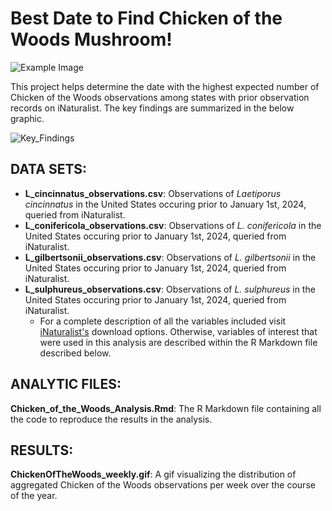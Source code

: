 # Best Date to Find Chicken of the Woods Mushroom!
![Example Image](Chicken_of_the_Woods/Chicken_of_the_Woods.jpeg)

This project helps determine the date with the highest expected number of Chicken of the Woods observations among states with prior observation records on iNaturalist. The key findings are summarized in the below graphic.

![Key_Findings](Chicken_of_the_Woods/Best_Date_plot_cropped.jpeg)

## DATA SETS:
* **L_cincinnatus_observations.csv**: Observations of *Laetiporus cincinnatus* in the United States occuring prior to January 1st, 2024, queried from iNaturalist.
* **L_conifericola_observations.csv**: Observations of *L. conifericola* in the United States occuring prior to January 1st, 2024, queried from iNaturalist.
* **L_gilbertsonii_observations.csv**: Observations of *L. gilbertsonii* in the United States occuring prior to January 1st, 2024, queried from iNaturalist.
* **L_sulphureus_observations.csv**: Observations of *L. sulphureus* in the United States occuring prior to January 1st, 2024, queried from iNaturalist.
  * For a complete description of all the variables included visit [iNaturalist's](https://www.inaturalist.org/home) download options. Otherwise, variables of interest that were used in this analysis are described within the R Markdown file described below.

## ANALYTIC FILES:
**Chicken_of_the_Woods_Analysis.Rmd**: The R Markdown file containing all the code to reproduce the results in the analysis.

## RESULTS:
**ChickenOfTheWoods_weekly.gif**: A gif visualizing the distribution of aggregated Chicken of the Woods observations per week over the course of the year.
